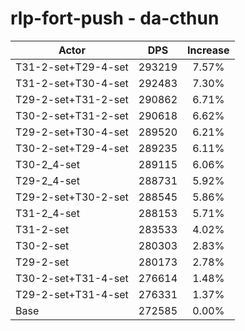 # rlp-fort-push - da-cthun
| Actor | DPS | Increase |
|---|:---:|:---:|
|T31-2-set+T29-4-set|293219|7.57%|
|T31-2-set+T30-4-set|292483|7.30%|
|T29-2-set+T31-2-set|290862|6.71%|
|T30-2-set+T31-2-set|290618|6.62%|
|T29-2-set+T30-4-set|289520|6.21%|
|T30-2-set+T29-4-set|289235|6.11%|
|T30-2_4-set|289115|6.06%|
|T29-2_4-set|288731|5.92%|
|T29-2-set+T30-2-set|288545|5.86%|
|T31-2_4-set|288153|5.71%|
|T31-2-set|283533|4.02%|
|T30-2-set|280303|2.83%|
|T29-2-set|280173|2.78%|
|T30-2-set+T31-4-set|276614|1.48%|
|T29-2-set+T31-4-set|276331|1.37%|
|Base|272585|0.00%|

